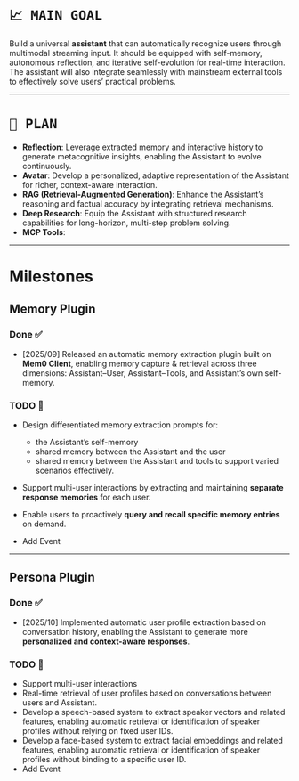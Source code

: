 # `📈 MAIN GOAL`

Build a universal **assistant** that can automatically recognize users through multimodal streaming input. It should be equipped with self-memory, autonomous reflection, and iterative self-evolution for real-time interaction. The assistant will also integrate seamlessly with mainstream external tools to effectively solve users’ practical problems.

---

# `📅 PLAN`

* **Reflection**: Leverage extracted memory and interactive history to generate metacognitive insights, enabling the Assistant to evolve continuously.
* **Avatar**: Develop a personalized, adaptive representation of the Assistant for richer, context-aware interaction.
* **RAG (Retrieval-Augmented Generation)**: Enhance the Assistant’s reasoning and factual accuracy by integrating retrieval mechanisms.
* **Deep Research**: Equip the Assistant with structured research capabilities for long-horizon, multi-step problem solving.
* **MCP Tools**:

---

# Milestones

## Memory Plugin

### Done ✅

* [2025/09] Released an automatic memory extraction plugin built on **Mem0 Client**, enabling memory capture & retrieval across three dimensions: Assistant–User, Assistant–Tools, and Assistant’s own self-memory.

### TODO 📄

* Design differentiated memory extraction prompts for:

  * the Assistant’s self-memory
  * shared memory between the Assistant and the user
  * shared memory between the Assistant and tools
    to support varied scenarios effectively.
* Support multi-user interactions by extracting and maintaining **separate response memories** for each user.
* Enable users to proactively **query and recall specific memory entries** on demand.
* Add Event

---

## Persona Plugin

### Done ✅

* [2025/10] Implemented automatic user profile extraction based on conversation history, enabling the Assistant to generate more **personalized and context-aware responses**.

### TODO 📄

* Support multi-user interactions
* Real-time retrieval of user profiles based on conversations between users and Assistant.
* Develop a speech-based system to extract speaker vectors and related features, enabling automatic retrieval or identification of speaker profiles without relying on fixed user IDs.
* Develop a face-based system to extract facial embeddings and related features, enabling automatic retrieval or identification of speaker profiles without binding to a specific user ID.
* Add Event
